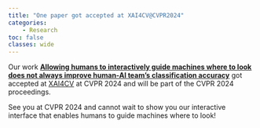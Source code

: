 ```yaml
---
title: "One paper got accepted at XAI4CV@CVPR2024"
categories: 
    - Research
toc: false
classes: wide
---
```


Our work [**<ins>Allowing humans to interactively guide machines where to look does not always improve human-AI team’s classification accuracy</ins>**](https://arxiv.org/abs/2404.05238) got accepted at [XAI4CV](https://xai4cv.github.io/workshop_cvpr24) at CVPR 2024 and will be part of the CVPR 2024 proceedings.

See you at CVPR 2024 and cannot wait to show you our interactive interface that enables humans to guide machines where to look!